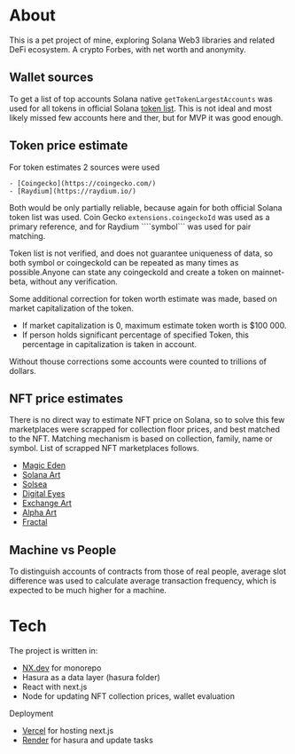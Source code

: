 # About

  This is a pet project of mine, exploring Solana Web3 libraries and related DeFi ecosystem. A crypto Forbes, with net worth and anonymity.

## Wallet sources

  To get a list of top accounts Solana native ```getTokenLargestAccounts``` was used for all tokens in official Solana [token list](https://github.com/solana-labs/token-list). This is not ideal and most likely missed few accounts here and ther, but for MVP it was good enough.

## Token price estimate

  For token estimates 2 sources were used

    - [Coingecko](https://coingecko.com/)
    - [Raydium](https://raydium.io/)

Both would be only partially reliable, because again for both official Solana token list was used. Coin Gecko ```extensions.coingeckoId``` was used as a primary reference, and for Raydium ````symbol``` was used for pair matching.

Token list is not verified, and does not guarantee uniqueness of
data, so both symbol or coingeckoId can be repeated as many times as
possible.Anyone can state any coingeckoId and create a token on
mainnet-beta, without any verification.

Some additional correction for token worth estimate was made, based
on market capitalization of the token.

- If market capitalization is 0, maximum estimate token worth is $100 000.
- If person holds significant percentage of specified Token, this percentage in capitalization is taken in account.

Without thouse corrections some accounts were counted to trillions of dollars.

## NFT price estimates

There is no direct way to estimate NFT price on Solana, so to solve this few marketplaces were scrapped for collection floor prices, and best matched to the NFT. Matching mechanism is based on collection, family, name or symbol. List of scrapped NFT marketplaces follows.

- [Magic Eden](https://magiceden.io/)
- [Solana Art](https://solanart.io/)
- [Solsea](https://solsea.io/)
- [Digital Eyes](https://digitaleyes.market/)
- [Exchange Art](https://exchange.art/)
- [Alpha Art](https://alpha.art/)
- [Fractal](https://www.fractal.is/)

## Machine vs People

  To distinguish accounts of contracts from those of real people, average slot difference was used to calculate average transaction frequency, which is expected to be much higher for a machine.

# Tech

The project is written in:
- [NX.dev](https://nx.dev/) for monorepo
- Hasura as a data layer (hasura folder)
- React with next.js
- Node for updating NFT collection prices, wallet evaluation

Deployment
- [Vercel](https://vercel.app/) for hosting next.js
- [Render](https://render.com/) for hasura and update tasks
